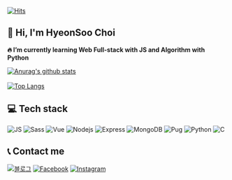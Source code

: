 [![Hits](https://hits.seeyoufarm.com/api/count/incr/badge.svg?url=https%3A%2F%2Fgithub.com%2FKeep-Going-HyeonSoo&count_bg=%237ACB3C&title_bg=%23555555&icon=cliqz.svg&icon_color=%23FFFFFF&title=hits&edge_flat=false)](https://hits.seeyoufarm.com)

## 👋 Hi, I'm HyeonSoo Choi 

**🔥 I’m currently learning Web Full-stack with JS and Algorithm with Python**

[![Anurag's github stats](https://github-readme-stats.vercel.app/api?username=Keep-Going-HyeonSoo&show_icons=true&count_private=true&bg_color=30,e96443,904e95&title_color=fff&text_color=fff)](https://github.com/anuraghazra/github-readme-stats)
<br><br>
[![Top Langs](https://github-readme-stats.vercel.app/api/top-langs/?username=Keep-Going-HyeonSoo&hide=html&layout=compact&&bg_color=30,e96443,904e95&title_color=fff&text_color=fff)](https://github.com/anuraghazra/github-readme-stats)
<br>

## 💻 Tech stack

![JS](https://img.shields.io/badge/JavaScript-F7DF1E?style=for-the-badge&logo=JavaScript&logoColor=black)
![Sass](https://img.shields.io/badge/Sass-CC6699?style=for-the-badge&logo=Sass&logoColor=black)
![Vue](https://img.shields.io/badge/vue-4FC08D?style=for-the-badge&logo=Vue.js&logoColor=white)
![Nodejs](https://img.shields.io/badge/nodejs-339933?style=for-the-badge&logo=Node.js&logoColor=white)
![Express](https://img.shields.io/badge/Express-000000?style=for-the-badge&logo=Express&logoColor=white)
![MongoDB](https://img.shields.io/badge/MongoDB-47A248?style=for-the-badge&logo=MongoDB&logoColor=white)
![Pug](https://img.shields.io/badge/Pug-A86454?style=for-the-badge&logo=Pug&logoColor=white)
![Python](https://img.shields.io/badge/python-3776AB?style=for-the-badge&logo=python&logoColor=white)
![C](https://img.shields.io/badge/C-a8b9cc?style=for-the-badge&logo=C&logoColor=white)


## 📞 Contact me

[![블로그](https://img.shields.io/badge/Blog-%EC%9E%A1%EC%8A%A4%ED%83%9D%EA%B0%9C%EB%B0%9C%EC%9E%90.io-ed8282)](https://keep-going-hyeonsoo.github.io/)
[![Facebook](http://img.shields.io/badge/Facebook-1877F2?style=flat&logo=Facebook&logoColor=white&link=https://www.facebook.com/people/%EC%B5%9C%ED%98%84%EC%88%98/100005715706046)](https://www.facebook.com/people/%EC%B5%9C%ED%98%84%EC%88%98/100005715706046)
[![Instagram](https://img.shields.io/badge/instagram-E4405F?style=flat&logo=instagram&logoColor=white)](https://www.instagram.com/Hyeon_980105/?fbclid=IwAR3mVHQnsu_dxeDKLn3Jd1pdPo4ilw88zNXTlpWMbXJfj176MiEzlv-9wiA)



<!--
**Keep-Going-HyeonSoo/Keep-Going-HyeonSoo** is a ✨ _special_ ✨ repository because its `README.md` (this file) appears on your GitHub profile.

Here are some ideas to get you started:

- 🔭 I’m currently working on ...
- 🌱 I’m currently learning ...
- 👯 I’m looking to collaborate on ...
- 🤔 I’m looking for help with ...
- 💬 Ask me about ...
- 📫 How to reach me: ...
- 😄 Pronouns: ...
- ⚡ Fun fact: ...
-->
